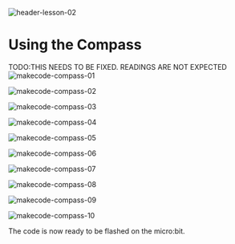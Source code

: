 ![header-lesson-02](assets/header-lesson-02.png)

# Using the Compass
 TODO:THIS NEEDS TO BE FIXED. READINGS ARE NOT EXPECTED
![makecode-compass-01](assets/makecode-compass-01.png)

![makecode-compass-02](assets/makecode-compass-02.png)

![makecode-compass-03](assets/makecode-compass-03.png)

![makecode-compass-04](assets/makecode-compass-04.png)

![makecode-compass-05](assets/makecode-compass-05.png)

![makecode-compass-06](assets/makecode-compass-06.png)

![makecode-compass-07](assets/makecode-compass-07.png)

![makecode-compass-08](assets/makecode-compass-08.png)

![makecode-compass-09](assets/makecode-compass-09.png)

![makecode-compass-10](assets/makecode-compass-10.png)

The code is now ready to be flashed on the micro:bit.
